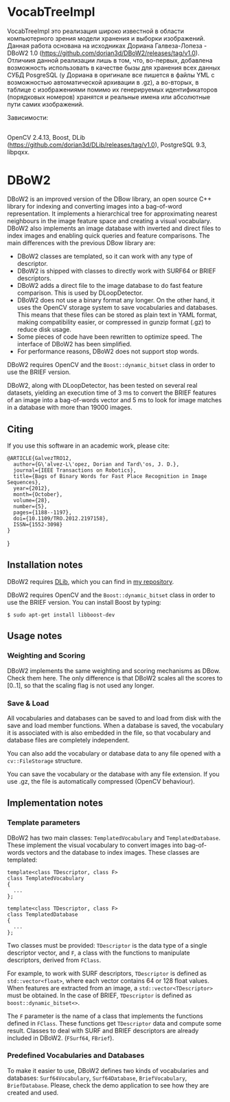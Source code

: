 VocabTreeImpl
=============

VocabTreeImpl это реализация широко известной в области компьютерного зрения модели хранения и выборки изображений. Данная работа основана на исходниках Дориана Галвеза-Лопеза - DBoW2 1.0 (https://github.com/dorian3d/DBoW2/releases/tag/v1.0).
Отличиия данной реализации лишь в том, что, во-первых, добавлена возможность использовать в качестве бызы для хранения всех данных СУБД PosgreSQL (у Дориана в оригинале все пишется в файлы YML с возможностью автоматической архивации в .gz), а во-вторых, в таблице с изображениями помимо их генерируемых идентификаторов (порядковых номеров) хранятся и реальные имена или абсолютные пути самих изображений.

Зависимости:
##
OpenCV 2.4.13,
Boost,
DLib (https://github.com/dorian3d/DLib/releases/tag/v1.0),
PostgreSQL 9.3,
libpqxx.


DBoW2
=====

DBoW2 is an improved version of the DBow library, an open source C++ library for indexing and converting images into a bag-of-word representation. It implements a hierarchical tree for approximating nearest neighbours in the image feature space and creating a visual vocabulary. DBoW2 also implements an image database with inverted and direct files to index images and enabling quick queries and feature comparisons. The main differences with the previous DBow library are:

  * DBoW2 classes are templated, so it can work with any type of descriptor.
  * DBoW2 is shipped with classes to directly work with SURF64 or BRIEF descriptors.
  * DBoW2 adds a direct file to the image database to do fast feature comparison. This is used by DLoopDetector.
  * DBoW2 does not use a binary format any longer. On the other hand, it uses the OpenCV storage system to save vocabularies and databases. This means that these files can be stored as plain text in YAML format, making compatibility easier, or compressed in gunzip format (.gz) to reduce disk usage.
  * Some pieces of code have been rewritten to optimize speed. The interface of DBoW2 has been simplified.
  * For performance reasons, DBoW2 does not support stop words.

DBoW2 requires OpenCV and the `Boost::dynamic_bitset` class in order to use the BRIEF version.

DBoW2, along with DLoopDetector, has been tested on several real datasets, yielding an execution time of 3 ms to convert the BRIEF features of an image into a bag-of-words vector and 5 ms to look for image matches in a database with more than 19000 images.

## Citing

If you use this software in an academic work, please cite:

    @ARTICLE{GalvezTRO12,
      author={G\'alvez-L\'opez, Dorian and Tard\'os, J. D.},
      journal={IEEE Transactions on Robotics},
      title={Bags of Binary Words for Fast Place Recognition in Image Sequences},
      year={2012},
      month={October},
      volume={28},
      number={5},
      pages={1188--1197},
      doi={10.1109/TRO.2012.2197158},
      ISSN={1552-3098}
    }
}

## Installation notes

DBoW2 requires [DLib](https://github.com/dorian3d/DLib), which you can find in [my repository](https://github.com/dorian3d/DLib).

DBoW2 requires OpenCV and the `Boost::dynamic_bitset` class in order to use the BRIEF version. You can install Boost by typing:

    $ sudo apt-get install libboost-dev


## Usage notes

### Weighting and Scoring

DBoW2 implements the same weighting and scoring mechanisms as DBow. Check them here. The only difference is that DBoW2 scales all the scores to [0..1], so that the scaling flag is not used any longer.

### Save & Load

All vocabularies and databases can be saved to and load from disk with the save and load member functions. When a database is saved, the vocabulary it is associated with is also embedded in the file, so that vocabulary and database files are completely independent.

You can also add the vocabulary or database data to any file opened with a `cv::FileStorage` structure.

You can save the vocabulary or the database with any file extension. If you use .gz, the file is automatically compressed (OpenCV behaviour).

## Implementation notes

### Template parameters

DBoW2 has two main classes: `TemplatedVocabulary` and `TemplatedDatabase`. These implement the visual vocabulary to convert images into bag-of-words vectors and the database to index images. These classes are templated:

    template<class TDescriptor, class F>
    class TemplatedVocabulary
    {
      ...
    };

    template<class TDescriptor, class F>
    class TemplatedDatabase
    {
      ...
    };

Two classes must be provided: `TDescriptor` is the data type of a single descriptor vector, and `F`, a class with the functions to manipulate descriptors, derived from `FClass`.

For example, to work with SURF descriptors, `TDescriptor` is defined as `std::vector<float>`, where each vector contains 64 or 128 float values. When features are extracted from an image, a `std::vector<TDescriptor>` must be obtained. In the case of BRIEF, `TDescriptor` is defined as `boost::dynamic_bitset<>`.

The `F` parameter is the name of a class that implements the functions defined in `FClass`. These functions get `TDescriptor` data and compute some result. Classes to deal with SURF and BRIEF descriptors are already included in DBoW2. (`FSurf64`, `FBrief`).

### Predefined Vocabularies and Databases

To make it easier to use, DBoW2 defines two kinds of vocabularies and databases: `Surf64Vocabulary`, `Surf64Database`, `BriefVocabulary`, `BriefDatabase`. Please, check the demo application to see how they are created and used.
